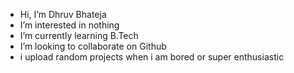 -  Hi, I’m Dhruv Bhateja
-  I’m interested in nothing
-  I’m currently learning B.Tech
- I’m looking to collaborate on Github
- i upload random projects when i am bored or super enthusiastic

<!---
Dhruv-240/Dhruv-240 is a ✨ special ✨ repository because its `README.md` (this file) appears on your GitHub profile.
You can click the Preview link to take a look at your changes.
--->
